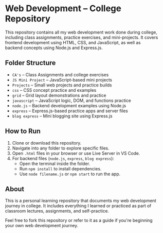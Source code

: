 # Web Development – College Repository

This repository contains all my web development work done during college, including class assignments, practice exercises, and mini-projects. It covers frontend development using HTML, CSS, and JavaScript, as well as backend concepts using Node.js and Express.js.

## Folder Structure

- `CA's` – Class Assignments and college exercises
- `JS Mini Project` – JavaScript-based mini projects
- `Projects` – Small web projects and practice builds
- `css` – CSS concept practice and examples
- `grid` – Grid layout demonstrations and practice
- `javascript` – JavaScript logic, DOM, and functions practice
- `node.js` – Backend development examples using Node.js
- `express` – Express.js-based practice apps and server files
- `blog express` – Mini blogging site using Express.js

## How to Run

1. Clone or download this repository.
2. Navigate into any folder to explore specific files.
3. Open `.html` files in your browser or use Live Server in VS Code.
4. For backend files (`node.js`, `express`, `blog express`):
   - Open the terminal inside the folder.
   - Run `npm install` to install dependencies.
   - Use `node filename.js` or `npm start` to run the app.

## About

This is a personal learning repository that documents my web development journey in college. It includes everything I learned or practiced as part of classroom lectures, assignments, and self-practice.

Feel free to fork this repository or refer to it as a guide if you're beginning your own web development journey.
